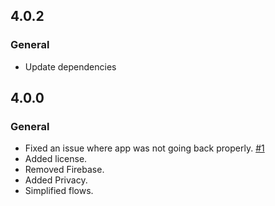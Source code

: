 ## 4.0.2
### General
* Update dependencies

## 4.0.0
### General
* Fixed an issue where app was not going back properly. [#1](https://github.com/vicajilau/Drag-PDF/pull/1)
* Added license.
* Removed Firebase.
* Added Privacy.
* Simplified flows.